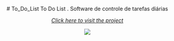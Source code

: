 <p align="center"># To_Do_List
To Do List . Software de controle de tarefas diárias
</p>
<p align="center"><i><a href="https://renataverasventurim.github.io/To_Do_List/">Click here to visit the project</a></i>
  
</p>
<p align="center">
<img src="https://github.com/RenataVerasVenturim/To_Do_List/assets/129551549/7e819871-8d21-4e48-9cab-1be86333af00">

